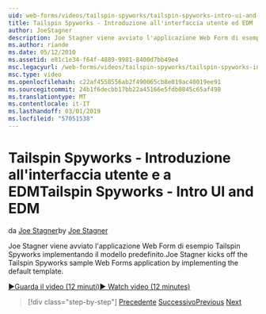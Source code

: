 ```yaml
---
uid: web-forms/videos/tailspin-spyworks/tailspin-spyworks-intro-ui-and-edm
title: Tailspin Spyworks - Introduzione all'interfaccia utente ed EDM | Microsoft Docs
author: JoeStagner
description: Joe Stagner viene avviato l'applicazione Web Form di esempio Tailspin Spyworks implementando il modello predefinito.
ms.author: riande
ms.date: 05/12/2010
ms.assetid: e81c1e34-f64f-4889-9981-8400d7bb49e4
msc.legacyurl: /web-forms/videos/tailspin-spyworks/tailspin-spyworks-intro-ui-and-edm
msc.type: video
ms.openlocfilehash: c22af4558556ab2f490065cb8e019ac40019ee91
ms.sourcegitcommit: 24b1f6decbb17bb22a45166e5fdb0845c65af498
ms.translationtype: MT
ms.contentlocale: it-IT
ms.lasthandoff: 03/01/2019
ms.locfileid: "57051538"
---
```

<a name="tailspin-spyworks---intro-ui-and-edm"></a><span data-ttu-id="75bed-103">Tailspin Spyworks - Introduzione all'interfaccia utente e a EDM</span><span class="sxs-lookup"><span data-stu-id="75bed-103">Tailspin Spyworks - Intro UI and EDM</span></span>
====================
<span data-ttu-id="75bed-104">da [Joe Stagner](https://github.com/JoeStagner)</span><span class="sxs-lookup"><span data-stu-id="75bed-104">by [Joe Stagner](https://github.com/JoeStagner)</span></span>

<span data-ttu-id="75bed-105">Joe Stagner viene avviato l'applicazione Web Form di esempio Tailspin Spyworks implementando il modello predefinito.</span><span class="sxs-lookup"><span data-stu-id="75bed-105">Joe Stagner kicks off the Tailspin Spyworks sample Web Forms application by implementing the default template.</span></span>

[<span data-ttu-id="75bed-106">&#9654;Guarda il video (12 minuti)</span><span class="sxs-lookup"><span data-stu-id="75bed-106">&#9654; Watch video (12 minutes)</span></span>](https://channel9.msdn.com/Blogs/ASP-NET-Site-Videos/tailspin-spyworks-intro-ui-and-edm)

> [!div class="step-by-step"]
> <span data-ttu-id="75bed-107">[Precedente](tailspin-spyworks-implementing-and-using-the-also-purchased-control.md)
> [Successivo](tailspin-spyworks-directory-organization.md)</span><span class="sxs-lookup"><span data-stu-id="75bed-107">[Previous](tailspin-spyworks-implementing-and-using-the-also-purchased-control.md)
[Next](tailspin-spyworks-directory-organization.md)</span></span>
